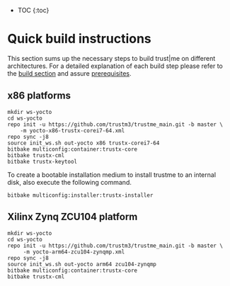 ---
---
* TOC
{:toc}

# Quick build instructions

This section sums up the necessary steps to build trust\|me on different architectures.
For a detailed explanation of each build step please refer to the [build section](/build/build)
and assure [prerequisites](/build/build#prerequisites).


## x86 platforms
```
mkdir ws-yocto
cd ws-yocto
repo init -u https://github.com/trustm3/trustme_main.git -b master \
    -m yocto-x86-trustx-corei7-64.xml
repo sync -j8
source init_ws.sh out-yocto x86 trustx-corei7-64
bitbake multiconfig:container:trustx-core
bitbake trustx-cml
bitbake trustx-keytool
```

To create a bootable installation medium to install trustme to an internal disk,
also execute the following command.
```
bitbake multiconfig:installer:trustx-installer
```

## Xilinx Zynq ZCU104 platform

```
mkdir ws-yocto
cd ws-yocto
repo init -u https://github.com/trustm3/trustme_main.git -b master \
     -m yocto-arm64-zcu104-zynqmp.xml
repo sync -j8
source init_ws.sh out-yocto arm64 zcu104-zynqmp
bitbake multiconfig:container:trustx-core
bitbake trustx-cml
```
